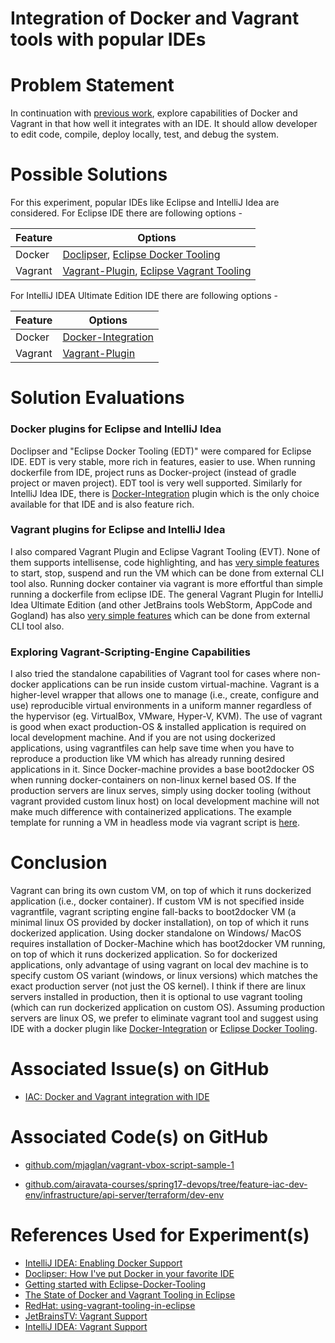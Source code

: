 # Integration of Docker and Vagrant tools with popular IDEs 

# Problem Statement
In continuation with [previous work](./dev-environment.md), explore capabilities of Docker and Vagrant in that how well it integrates with an IDE. It should allow developer to edit code, compile, deploy locally, test, and debug the system.

# Possible Solutions
For this experiment, popular IDEs like Eclipse and IntelliJ Idea are considered. For Eclipse IDE there are following options - 

Feature | Options
------- | -------
Docker | [Doclipser](https://marketplace.eclipse.org/content/doclipser), [Eclipse Docker Tooling](https://marketplace.eclipse.org/content/eclipse-docker-tooling)
Vagrant | [Vagrant-Plugin](https://marketplace.eclipse.org/content/vagrant), [Eclipse Vagrant Tooling](https://marketplace.eclipse.org/content/eclipse-vagrant-tooling)


For IntelliJ IDEA Ultimate Edition IDE there are following options -

Feature | Options
------- | -------
Docker | [Docker-Integration](https://plugins.jetbrains.com/plugin/7724-docker-integration)
Vagrant | [Vagrant-Plugin](https://plugins.jetbrains.com/plugin/7379-vagrant)

# Solution Evaluations

### Docker plugins for Eclipse and IntelliJ Idea
Doclipser and "Eclipse Docker Tooling (EDT)" were compared for Eclipse IDE. EDT is very stable, more rich in features, easier to use. When running dockerfile from IDE, project runs as Docker-project (instead of gradle project or maven project). EDT tool is very well supported. Similarly for IntelliJ Idea IDE, there is [Docker-Integration](https://plugins.jetbrains.com/plugin/7724-docker-integration) plugin which is the only choice available for that IDE and is also feature rich.

### Vagrant plugins for Eclipse and IntelliJ Idea
I also compared Vagrant Plugin and Eclipse Vagrant Tooling (EVT). None of them supports intellisense, code highlighting, and has [very simple features](https://developers.redhat.com/blog/2015/12/22/using-vagrant-tooling-in-eclipse/) to start, stop, suspend and run the VM which can be done from external CLI tool also. Running docker container via vagrant is more effortful than simple running a dockerfile from eclipse IDE. The general Vagrant Plugin for IntelliJ Idea Ultimate Edition (and other JetBrains tools WebStorm, AppCode and Gogland) has also [very simple features](https://www.jetbrains.com/help/idea/2017.1/vagrant.html) which can be done from external CLI tool also.

### Exploring Vagrant-Scripting-Engine Capabilities
I also tried the standalone capabilities of Vagrant tool for cases where non-docker applications can be run inside custom virtual-machine. Vagrant is a higher-level wrapper that allows one to manage (i.e., create, configure and use) reproducible virtual environments in a uniform manner regardless of the hypervisor (eg. VirtualBox, VMware, Hyper-V, KVM). The use of vagrant is good when exact production-OS & installed application is required on local development machine. And if you are not using dockerized applications, using vagrantfiles can help save time when you have to reproduce a production like VM which has already running desired applications in it. Since Docker-machine provides a base boot2docker OS when running docker-containers on non-linux kernel based OS. If the production servers are linux serves, simply using docker tooling (without vagrant provided custom linux host) on local development machine will not make much difference with containerized applications. The example template for running a VM in headless mode via vagrant script is [here](https://github.com/mjaglan/vagrant-vbox-script-sample-1).

# Conclusion
Vagrant can bring its own custom VM, on top of which it runs dockerized application (i.e., docker container). If custom VM is not specified inside vagrantfile, vagrant scripting engine fall-backs to boot2docker VM (a minimal linux OS provided by docker installation), on top of which it runs dockerized application. Using docker standalone on Windows/ MacOS requires installation of Docker-Machine which has boot2docker VM running, on top of which it runs dockerized application. So for dockerized applications, only advantage of using vagrant on local dev machine is to specify custom OS variant (windows, or linux versions) which matches the exact production server (not just the OS kernel). I think if there are linux servers installed in production, then it is optional to use vagrant tooling (which can run dockerized application on custom OS). Assuming production servers are linux OS, we prefer to eliminate vagrant tool and suggest using IDE with a docker plugin like [Docker-Integration](https://plugins.jetbrains.com/plugin/7724-docker-integration) or [Eclipse Docker Tooling](https://marketplace.eclipse.org/content/eclipse-docker-tooling).

# Associated Issue(s) on GitHub
- [IAC: Docker and Vagrant integration with IDE](https://github.com/airavata-courses/spring17-devops/issues/8)


# Associated Code(s) on GitHub
- [github.com/mjaglan/vagrant-vbox-script-sample-1](https://github.com/mjaglan/vagrant-vbox-script-sample-1)

- [github.com/airavata-courses/spring17-devops/tree/feature-iac-dev-env/infrastructure/api-server/terraform/dev-env](https://github.com/airavata-courses/spring17-devops/tree/feature-iac-dev-env/infrastructure/api-server/terraform/dev-env)

 
# References Used for Experiment(s)
- [IntelliJ IDEA: Enabling Docker Support](https://www.youtube.com/watch?v=V_x7c8jjXJc)
- [Doclipser: How I've put Docker in your favorite IDE](https://youtu.be/8tjpFzTVDpY)
- [Getting started with Eclipse-Docker-Tooling](https://youtu.be/_Xms1mK5xxE)
- [The State of Docker and Vagrant Tooling in Eclipse](https://youtu.be/eK11zKJ21F0)
- [RedHat: using-vagrant-tooling-in-eclipse](https://developers.redhat.com/blog/2015/12/22/using-vagrant-tooling-in-eclipse/)
- [JetBrainsTV: Vagrant Support](https://www.youtube.com/watch?v=f7Kss62DHhw)
- [IntelliJ IDEA: Vagrant Support](https://www.jetbrains.com/help/idea/2017.1/vagrant.html)

